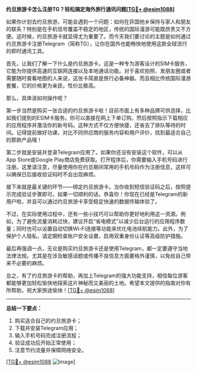 **约旦旅游卡怎么注册TG？轻松搞定海外旅行通讯问题[[TG💪+ @esim1088](https://t.me/s/esim1088)]**

如果你计划去约旦旅游，可能会遇到一个问题：如何在异国他乡保持与家人和朋友的联系？特别是在手机信号覆盖不稳定的地区，传统的国际漫游可能既昂贵又不方便。这时候，约旦旅游卡就显得尤为重要了。而今天我们要讨论的主题是如何通过约旦旅游卡注册Telegram（简称TG），让你在国外也能畅快地使用这款全球流行的即时通讯工具。

首先，让我们了解一下什么是约旦旅游卡。这是一种专为游客设计的SIM卡服务，它能为你提供高速的互联网连接以及本地通话功能。对于喜欢拍照、发朋友圈或者需要随时查看地图的人来说，这张卡简直是旅行必备神器。而且相比传统国际漫游套餐，它的价格更为亲民，性价比极高。

那么，具体该如何操作呢？

第一步当然是购买一张合适的约旦旅游卡啦！目前市面上有多种品牌可供选择，比如我们提到的ESIM卡服务。你可以直接在网上下单订购，然后按照指示下载相应的应用程序并激活你的新号码。这种方式不仅方便快捷，还省去了排队等待的时间。记得提前做好功课，对比不同供应商的服务内容和用户评价，找到最适合自己的那款产品哦！

第二步就是安装并登录Telegram应用了。如果你还没有安装这个软件，可以从App Store或Google Play商店免费获取。打开程序后，你需要输入手机号码进行注册。这里请注意，尽量使用你在约旦期间常用的手机号码作为注册信息，这样可以确保日后接收验证码时不会出现麻烦。

接下来就是最关键的环节——绑定约旦旅游卡。当你收到短信验证码之后，按照提示完成验证步骤即可。如果一切顺利的话，恭喜你！你现在已经是Telegram的新用户啦，并且可以通过约旦旅游卡享受稳定快速的数据传输体验了。

不过，在实际使用过程中，还有一些小技巧可以帮助你更好地利用这一资源。例如，为了避免流量消耗过快，建议开启“省电模式”以减少后台运行的应用程序数量；同时也可以设置自动切换Wi-Fi连接等功能来优化电池续航能力。此外，为了保护个人隐私，请定期检查账户安全设置，启用双重身份认证等高级防护措施。

最后再强调一点，无论是购买约旦旅游卡还是使用Telegram，都一定要遵守当地法律法规。尤其是在涉及敏感话题或传播不良信息方面要格外谨慎，以免给自己带来不必要的麻烦。

总之，有了约旦旅游卡的帮助，再加上Telegram的强大功能支持，相信每位游客都能够更加轻松愉快地探索这片神秘而又美丽的土地。希望本文提供的指南对你有所帮助，祝大家旅途愉快！[[TG💪+ @esim1088](https://t.me/s/esim1088)]

---

**总结一下要点：**
1. 购买适合自己的约旦旅游卡；
2. 下载并安装Telegram应用；
3. 输入手机号码完成注册流程；
4. 验证成功后开始正常使用；
5. 注意节约流量并保障网络安全。

[[TG💪+ @esim1088](https://t.me/s/esim1088) ![Image](https://i.postimg.cc/4NQfJmqS/Snipaste-2025-05-13-00-14-12.png)]